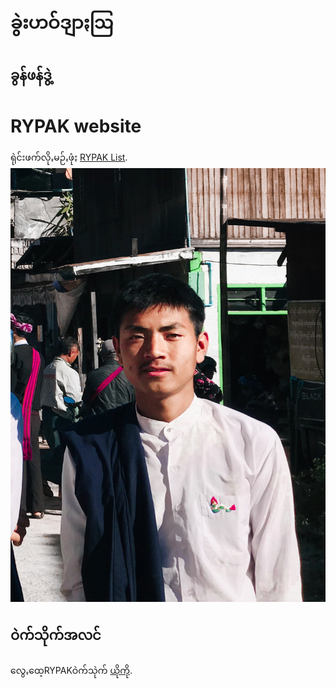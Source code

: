 # ခွဲးဟဝ်ဒျာႏဩ
## ခွန်ဖန်ဒွဲ့

# RYPAK website
ရုဲင်းဖက်လိုꩻမဉ်ꩻဖုံႏ [RYPAK List](https://khunphanduae.github.io/RYPAK/List_of_rypak_team_member).
![ခွန်ဖန်ဒွဲ့နမ်းပွုံႏ](KhunPhanDuae.jpg)

## ဝဲက်သိုက်အလင်

လွေꩻထေ့RYPAKဝဲက်သုဲက် [ယိုကို](https://khunphanduae.github.io/RYPAK/).
